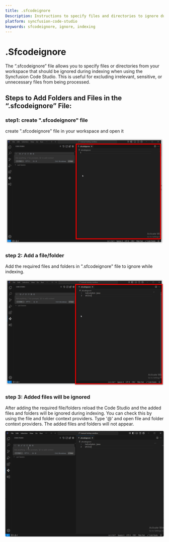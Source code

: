 ```yaml
---
title: .sfcodeignore
Description: Instructions to specify files and directories to ignore during indexing in Syncfusion Code Studio.
platform: syncfusion-code-studio
keywords: sfcodeignore, ignore, indexing
---
```


# .Sfcodeignore

The “.sfcodeignore” file allows you to specify files or directories from your workspace that should be ignored during indexing when using the Syncfusion Code Studio. This is useful for excluding irrelevant, sensitive, or unnecessary files from being processed.

## Steps to Add Folders and Files in the “.sfcodeignore” File:
### step1: create ".sfcodeignore" file 
create ".sfcodeignore" file in your workspace and open it

<img src="../reference-images/ignore1.png" alt=".sfcodeignore">

### step 2: Add a file/folder 
Add the required files and folders in ".sfcodeignore" file to ignore while indexing.

<img src="../reference-images/ignore2.png" alt=".sfcodeignore">

### step 3: Added files will be ignored
After adding the required file/folders reload the Code Studio and the added files and folders will be ignored during indexing. You can check this by using the file and folder context providers. Type '@' and open file and folder context providers. The added files and folders will not appear.

<img src="../reference-images/ignore3.gif" alt=".sfcodeignore">


